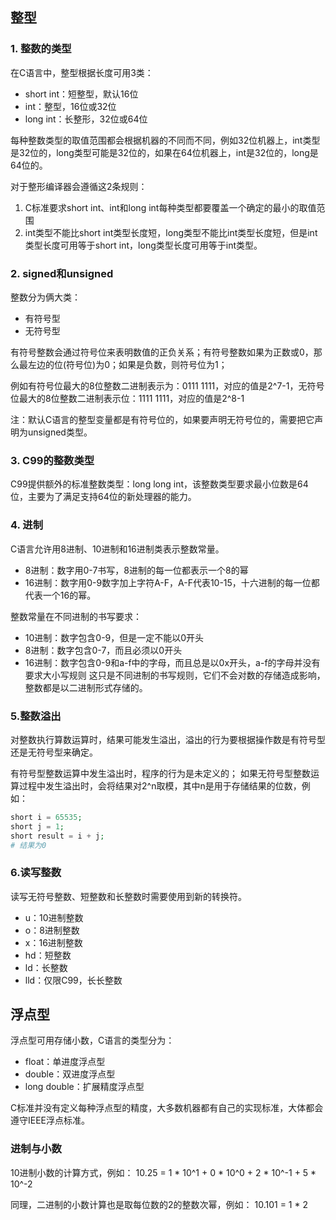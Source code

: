 ## 整型
### 1. 整数的类型
在C语言中，整型根据长度可用3类：
- short int：短整型，默认16位
- int：整型，16位或32位
- long int：长整形，32位或64位

每种整数类型的取值范围都会根据机器的不同而不同，例如32位机器上，int类型是32位的，long类型可能是32位的，如果在64位机器上，int是32位的，long是64位的。

对于整形编译器会遵循这2条规则：
1. C标准要求short int、int和long int每种类型都要覆盖一个确定的最小的取值范围
2. int类型不能比short int类型长度短，long类型不能比int类型长度短，但是int类型长度可用等于short int，long类型长度可用等于int类型。



### 2. signed和unsigned
整数分为俩大类：
- 有符号型
- 无符号型

有符号整数会通过符号位来表明数值的正负关系；有符号整数如果为正数或0，那么最左边的位(符号位)为0；如果是负数，则符号位为1；

例如有符号位最大的8位整数二进制表示为：0111 1111，对应的值是2^7-1，无符号位最大的8位整数二进制表示位：1111 1111，对应的值是2^8-1

注：默认C语言的整型变量都是有符号位的，如果要声明无符号位的，需要把它声明为unsigned类型。

### 3. C99的整数类型
C99提供额外的标准整数类型：long long int，该整数类型要求最小位数是64位，主要为了满足支持64位的新处理器的能力。

### 4. 进制
C语言允许用8进制、10进制和16进制类表示整数常量。
- 8进制：数字用0-7书写，8进制的每一位都表示一个8的幂
- 16进制：数字用0-9数字加上字符A-F，A-F代表10-15，十六进制的每一位都代表一个16的幂。

整数常量在不同进制的书写要求：
- 10进制：数字包含0-9，但是一定不能以0开头
- 8进制：数字包含0-7，而且必须以0开头
- 16进制：数字包含0-9和a-f中的字母，而且总是以0x开头，a-f的字母并没有要求大小写规则
这只是不同进制的书写规则，它们不会对数的存储造成影响，整数都是以二进制形式存储的。

### 5.整数溢出
对整数执行算数运算时，结果可能发生溢出，溢出的行为要根据操作数是有符号型还是无符号型来确定。

有符号型整数运算中发生溢出时，程序的行为是未定义的；
如果无符号型整数运算过程中发生溢出时，会将结果对2^n取模，其中n是用于存储结果的位数，例如：
```php
short i = 65535;
short j = 1;
short result = i + j;
# 结果为0
```

### 6.读写整数
读写无符号整数、短整数和长整数时需要使用到新的转换符。
- u：10进制整数
- o：8进制整数
- x：16进制整数
- hd：短整数
- ld：长整数
- lld：仅限C99，长长整数

## 浮点型
浮点型可用存储小数，C语言的类型分为：
- float：单进度浮点型
- double：双进度浮点型
- long double：扩展精度浮点型

C标准并没有定义每种浮点型的精度，大多数机器都有自己的实现标准，大体都会遵守IEEE浮点标准。





### 进制与小数
10进制小数的计算方式，例如：
10.25 = 1 * 10^1 + 0 * 10^0 + 2 * 10^-1 + 5 * 10^-2

同理，二进制的小数计算也是取每位数的2的整数次幂，例如：
10.101 = 1 * 2